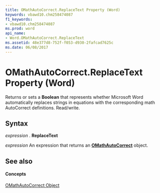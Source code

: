```yaml
---
title: OMathAutoCorrect.ReplaceText Property (Word)
keywords: vbawd10.chm258474087
f1_keywords:
- vbawd10.chm258474087
ms.prod: word
api_name:
- Word.OMathAutoCorrect.ReplaceText
ms.assetid: 48e377d8-752f-f053-d930-2fafcad7625c
ms.date: 06/08/2017
---
```



# OMathAutoCorrect.ReplaceText Property (Word)

Returns or sets a **Boolean** that represents whether Microsoft Word automatically replaces strings in equations with the corresponding math AutoCorrect definitions. Read/write.


## Syntax

 _expression_ . **ReplaceText**

 _expression_ An expression that returns an **[OMathAutoCorrect](omathautocorrect-object-word.md)** object.


## See also


#### Concepts


[OMathAutoCorrect Object](omathautocorrect-object-word.md)

